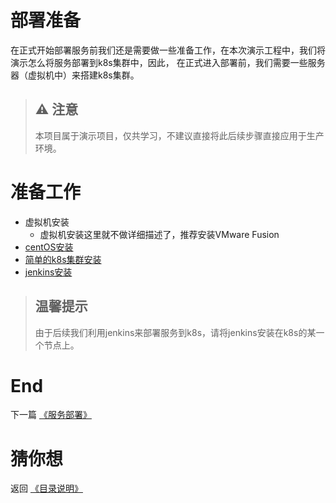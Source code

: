 # 部署准备
在正式开始部署服务前我们还是需要做一些准备工作，在本次演示工程中，我们将演示怎么将服务部署到k8s集群中，因此，
在正式进入部署前，我们需要一些服务器（虚拟机中）来搭建k8s集群。

> ## ⚠️ 注意
> 本项目属于演示项目，仅共学习，不建议直接将此后续步骤直接应用于生产环境。

# 准备工作
* 虚拟机安装
  * 虚拟机安装这里就不做详细描述了，推荐安装VMware Fusion
* [centOS安装](../share/centos_install.md)
* [简单的k8s集群安装](../share/k8s_install.md)
* [jenkins安装](../share/jenkins-install.md)

> ## 温馨提示
> 由于后续我们利用jenkins来部署服务到k8s，请将jenkins安装在k8s的某一个节点上。

# End

下一篇 [《服务部署》](./deployment.md)

# 猜你想

返回 [《目录说明》](../index.md)